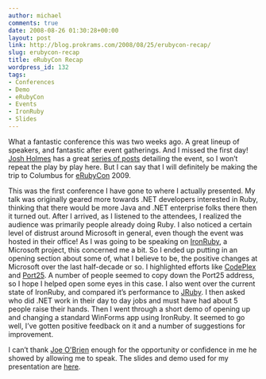 ```yaml
---
author: michael
comments: true
date: 2008-08-26 01:30:28+00:00
layout: post
link: http://blog.prokrams.com/2008/08/25/erubycon-recap/
slug: erubycon-recap
title: eRubyCon Recap
wordpress_id: 132
tags:
- Conferences
- Demo
- eRubyCon
- Events
- IronRuby
- Slides
---
```


 

What a fantastic conference this was two weeks ago. A great lineup of speakers, and fantastic after event gatherings. And I missed the first day! [Josh Holmes](http://www.joshholmes.com) has a great [series of posts](http://www.joshholmes.com/CategoryView,category,eRubyCon.aspx) detailing the event, so I won’t repeat the play by play here. But I can say that I will definitely be making the trip to Columbus for [eRubyCon](http://www.erubycon.com/) 2009.

 

This was the first conference I have gone to where I actually presented. My talk was originally geared more towards .NET developers interested in Ruby, thinking that there would be more Java and .NET enterprise folks there then it turned out. After I arrived, as I listened to the attendees, I realized the audience was primarily people already doing Ruby. I also noticed a certain level of distrust around Microsoft in general, even though the event was hosted in their office! As I was going to be speaking on [IronRuby](http://www.ironruby.net), a Microsoft project, this concerned me a bit. So I ended up putting in an opening section about some of, what I believe to be, the positive changes at Microsoft over the last half-decade or so. I highlighted efforts like [CodePlex](http://www.codeplex.com) and [Port25](http://port25.technet.com). A number of people seemed to copy down the Port25 address, so I hope I helped open some eyes in this case. I also went over the current state of IronRuby, and compared it’s performance to [JRuby](http://jruby.codehaus.org/). I then asked who did .NET work in their day to day jobs and must have had about 5 people raise their hands. Then I went through a short demo of opening up and changing a standard WinForms app using IronRuby. It seemed to go well, I’ve gotten positive feedback on it and a number of suggestions for improvement.

 

I can’t thank [Joe O'Brien](http://www.objo.com/) enough for the opportunity or confidence in me he showed by allowing me to speak. The slides and demo used for my presentation are [here](http://prokrams.com/decks/eRubyCon/2008/IronRubyRealWorld.zip).
